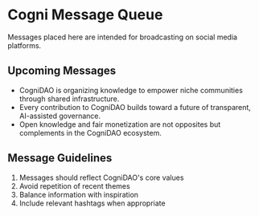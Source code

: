 # Cogni Message Queue

Messages placed here are intended for broadcasting on social media platforms.

## Upcoming Messages

- CogniDAO is organizing knowledge to empower niche communities through shared infrastructure.
- Every contribution to CogniDAO builds toward a future of transparent, AI-assisted governance.
- Open knowledge and fair monetization are not opposites but complements in the CogniDAO ecosystem.

## Message Guidelines

1. Messages should reflect CogniDAO's core values
2. Avoid repetition of recent themes
3. Balance information with inspiration
4. Include relevant hashtags when appropriate
